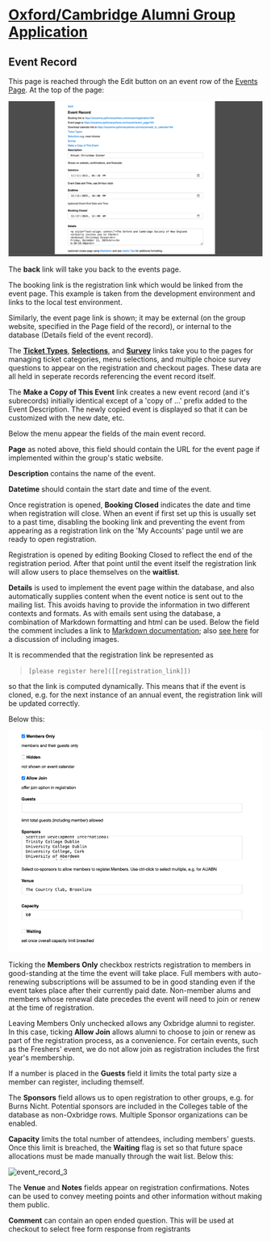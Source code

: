 # [Oxford/Cambridge Alumni Group Application](index.md)

## Event Record

This page is reached through the Edit button on an event row of the [Events Page](events.md). At the top of the page:

![top](images/event_record_top.png)

The **back** link will take you back to the events page.

The booking link is the registration link which would be linked from the event page. This example is taken from the development environment and links to the local test environment.

Similarly, the event page link is shown; it may be external (on the group website, specified in the Page field of the record), or internal to the database (Details field of the event record).

The [**Ticket Types**](tickets.md), [**Selections**](selections.md), and [**Survey**](survey.md) links take you to the pages for managing ticket categories, menu selections, and multiple choice survey questions to appear on the registration and checkout pages. These data are all held in seperate records referencing the event record itself.

The **Make a Copy of This Event** link creates a new event record (and it's subrecords) initially identical except of a 'copy of ...' prefix added to the Event Description. The newly copied event is displayed so that it can be customized with the new date, etc.

Below the menu appear the fields of the main event record.

**Page** as noted above, this field should contain the URL for the event page if implemented within the group's static website.

**Description** contains the name of the event.

**Datetime** should contain the start date and time of the event.

Once registration is opened, **Booking Closed** indicates the date and time when registration will close. When an event if first set up this is usually set to a past time, disabling the booking link and preventing the event from appearing as a registration link on the 'My Accounts' page until we are ready to open registration.

Registration is opened by editing Booking Closed to reflect the end of the registration period. After that point until the event itself the registration link will allow users to place themselves on the **waitlist**.

**Details** is used to implement the event page within the database, and also automatically supplies content when the event notice is sent out to the mailing list. This avoids having to provide the information in two different contexts and formats. As with emails sent using the database, a combination of Markdown formatting and html can be used. Below the field the comment includes a link to [Markdown documentation](https://www.markdownguide.org/basic-syntax/); also [see here](send_email.md#embedding-images-in-email) for a discussion of including images.

It is recommended that the registration link be represented as
> `[please register here]([[registration_link]])`

so that the link is computed dynamically. This means that if the event is cloned, e.g. for the next instance of an annual event, the registration link will be updated correctly.

Below this:

![event_record_2](images/event_record_2.png)

Ticking the **Members Only** checkbox restricts registration to members in good-standing at the time the event will take place. Full members with auto-renewing subscriptions will be assumed to be in good standing even if the event takes place after their currently paid date. Non-member alums and members whose renewal date precedes the event will need to join or renew at the time of registration.

Leaving Members Only unchecked allows any Oxbridge alumni to register. In this case, ticking **Allow Join** allows alumni to choose to join or renew as part of the registration process, as a convenience. For certain events, such as the Freshers' event, we do not allow join as registration includes the first year's membership.

If a number is placed in the **Guests** field it limits the total party size a member can register, including themself.

The **Sponsors** field allows us to open registration to other groups, e.g. for Burns Nicht. Potential sponsors are included in the Colleges table of the database as non-Oxbridge rows. Multiple Sponsor organizations can be enabled.

**Capacity** limits the total number of attendees, including members' guests. Once this limit is
breached, the **Waiting** flag is set so that future space allocations must be made manually
through the wait list. Below this:

![event_record_3](images/event_record_3.png)

The **Venue** and **Notes** fields appear on registration confirmations. Notes can be used to convey meeting points and other information without making them public.

**Comment** can contain an open ended question. This will be used at checkout to select free form response from registrants
